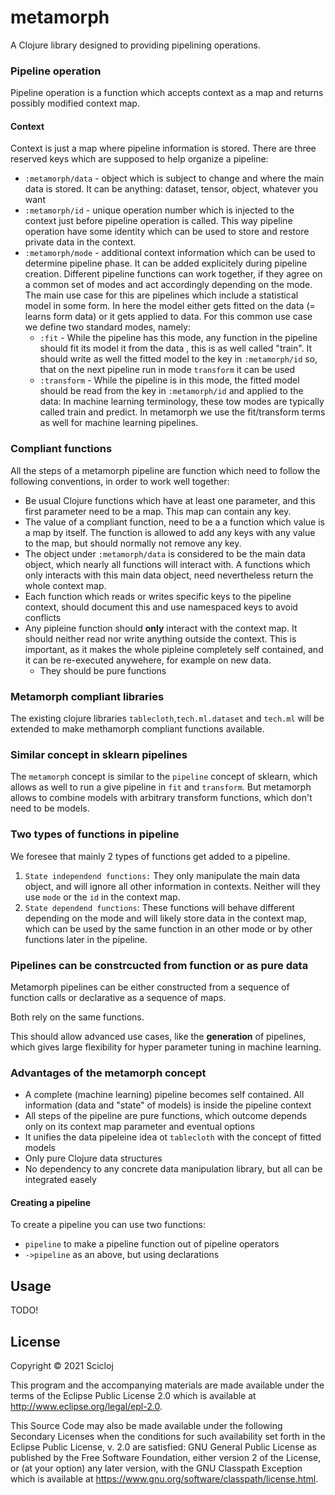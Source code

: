 # metamorph

A Clojure library designed to providing pipelining operations.

### Pipeline operation

Pipeline operation is a function which accepts context as a map and returns possibly modified context map.

#### Context

Context is just a map where pipeline information is stored. There are three reserved keys which are supposed to help organize a pipeline:

* `:metamorph/data` - object which is subject to change and where the main data is stored. It can be anything: dataset, tensor, object, whatever you want
* `:metamorph/id` - unique operation number which is injected to the context just before pipeline operation is called. This way pipeline operation have some identity which can be used to store and restore private data in the context.
* `:metamorph/mode` - additional context information which can be used to determine pipeline phase. It can be added explicitely during pipeline creation.
  Different pipeline functions can work together, if they agree on a common set of modes and act accordingly depending on the mode.
  The main use case for this are pipelines which include a statistical model in some form. In here the model either gets fitted on the data (= learns form data) or it gets applied to data. For this common use case we define two standard modes, namely:
    * `:fit`  - While the pipeline has this mode, any function in the pipeline should fit its model it from the data , this is as well called "train". It should write as well the fitted model to the key in `:metamorph/id` so, that on the next pipeline run in mode `transform` it can be used
    * `:transform` - While the pipeline is in this mode, the fitted model should be read from the key in `:metamorph/id` and applied to the data:
 In machine learning terminology, these tow modes are typically called train and predict. In metamorph we use the fit/transform terms as well for machine learning pipelines.
 
### Compliant functions
All the steps of a metamorph pipeline are function which need to follow the following conventions, in order to work well together:

* Be usual Clojure functions which have at least one parameter, and this first parameter need to be a map. This map can contain any key.
* The value of a compliant function, need to be a a function which value is a map by itself. The function is allowed to add any keys with any value to the map, but should normally not remove any key. 
* The object under `:metamorph/data` is considered to be the main data object, which nearly all functions will interact with. A functions which only interacts with this main data object, need nevertheless return  the whole context map.
* Each function which reads or  writes specific keys to the pipeline context, should document this and use namespaced keys to avoid conflicts
* Any pipleine function should **only** interact with the context map. It should neither read nor write anything outside the context. This is important, as it makes the whole pipleine completely self contained, and it can be re-executed anywehere, for example on new data.
   * They should be pure functions

### Metamorph compliant libraries
The existing clojure libraries `tablecloth`,`tech.ml.dataset` and `tech.ml` will be extended to make methamorph compliant functions available.

### Similar concept in sklearn pipelines
The `metamorph` concept is similar to the `pipeline` concept of sklearn, which allows as well to run a give pipeline in `fit` and `transform`.
But metamorph allows to combine models with arbitrary transform functions, which don't need to be models.


### Two types of functions in pipeline

We foresee that mainly 2 types of functions get added to a pipeline.

1. `State independend functions:` They only manipulate the main data object, and will ignore all other information in contexts.
  Neither will they use `mode` or the `id` in the context map.
2. `State dependend functions`: These functions will behave different depending on the mode and will likely store data in the context map, which can be used by the same function in an other mode or by other functions later in the pipeline.

### Pipelines can be constrcucted from function or as pure data
Metamorph pipelines can be either constructed from a sequence of function calls or declarative as a sequence of maps.

Both rely on the same functions.

This should allow advanced use cases, like the **generation** of pipelines,
which gives large flexibility for hyper parameter tuning in machine learning.
### Advantages of the metamorph concept

* A complete (machine learning) pipeline becomes self contained. All information (data and "state" of models) is inside the pipeline context
* All steps of the pipeline are pure functions, which outcome depends only on its context map parameter and eventual options
* It unifies the data pipeleine idea ot `tablecloth` with the concept of fitted models
* Only pure Clojure data structures
* No dependency to any concrete data manipulation library, but all can be integrated easely
 
#### Creating a pipeline

To create a pipeline you can use two functions:

* `pipeline` to make a pipeline function out of pipeline operators
* `->pipeline` as an above, but using declarations

## Usage

TODO!

## License

Copyright © 2021 Scicloj

This program and the accompanying materials are made available under the
terms of the Eclipse Public License 2.0 which is available at
http://www.eclipse.org/legal/epl-2.0.

This Source Code may also be made available under the following Secondary
Licenses when the conditions for such availability set forth in the Eclipse
Public License, v. 2.0 are satisfied: GNU General Public License as published by
the Free Software Foundation, either version 2 of the License, or (at your
option) any later version, with the GNU Classpath Exception which is available
at https://www.gnu.org/software/classpath/license.html.
